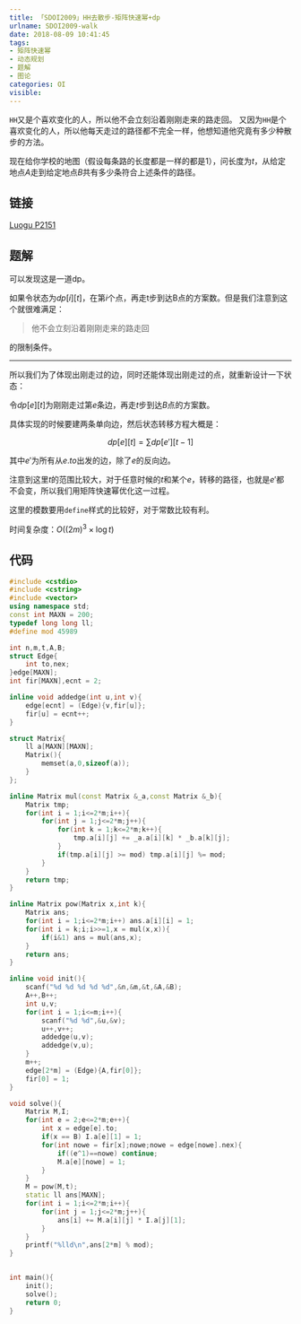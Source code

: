 ```yaml
---
title: 「SDOI2009」HH去散步-矩阵快速幂+dp
urlname: SDOI2009-walk
date: 2018-08-09 10:41:45
tags:
- 矩阵快速幂
- 动态规划
- 题解
- 图论
categories: OI
visible:
---
```


`HH`又是个喜欢变化的人，所以他不会立刻沿着刚刚走来的路走回。 又因为`HH`是个喜欢变化的人，所以他每天走过的路径都不完全一样，他想知道他究竟有多少种散步的方法。

现在给你学校的地图（假设每条路的长度都是一样的都是$1$），问长度为$t$，从给定地点$A$走到给定地点$B$共有多少条符合上述条件的路径。

<!-- more -->

## 链接

[Luogu P2151](https://www.luogu.org/problemnew/show/P2151)


## 题解

可以发现这是一道dp。

如果令状态为$dp[i][t]$，在第$i$个点，再走t步到达B点的方案数。但是我们注意到这个就很难满足：

> 他不会立刻沿着刚刚走来的路走回

的限制条件。

- - -

所以我们为了体现出刚走过的边，同时还能体现出刚走过的点，就重新设计一下状态：

令$dp[e][t]$为刚刚走过第$e$条边，再走$t$步到达$B$点的方案数。

具体实现的时候要建两条单向边，然后状态转移方程大概是：

$$
dp[e][t] = \sum dp[e'][t-1]
$$

其中$e'$为所有从$e.to$出发的边，除了$e$的反向边。

注意到这里$t$的范围比较大，对于任意时候的$t$和某个$e$，转移的路径，也就是$e'$都不会变，所以我们用矩阵快速幂优化这一过程。

这里的模数要用`define`样式的比较好，对于常数比较有利。


时间复杂度：$O((2m)^3 \times \log{t})$

## 代码



```cpp
#include <cstdio>
#include <cstring>
#include <vector>
using namespace std;
const int MAXN = 200;
typedef long long ll;
#define mod 45989

int n,m,t,A,B;
struct Edge{
    int to,nex;
}edge[MAXN];
int fir[MAXN],ecnt = 2;

inline void addedge(int u,int v){
    edge[ecnt] = (Edge){v,fir[u]};
    fir[u] = ecnt++;
}

struct Matrix{
    ll a[MAXN][MAXN];
    Matrix(){
        memset(a,0,sizeof(a));
    }
};

inline Matrix mul(const Matrix &_a,const Matrix &_b){
    Matrix tmp;
    for(int i = 1;i<=2*m;i++){
        for(int j = 1;j<=2*m;j++){
            for(int k = 1;k<=2*m;k++){
                tmp.a[i][j] += _a.a[i][k] * _b.a[k][j]; 
            }
            if(tmp.a[i][j] >= mod) tmp.a[i][j] %= mod;
        }
    }
    return tmp;
}

inline Matrix pow(Matrix x,int k){
    Matrix ans;
    for(int i = 1;i<=2*m;i++) ans.a[i][i] = 1;
    for(int i = k;i;i>>=1,x = mul(x,x)){
        if(i&1) ans = mul(ans,x);
    }
    return ans;
}

inline void init(){
    scanf("%d %d %d %d %d",&n,&m,&t,&A,&B);
    A++,B++; 
    int u,v;
    for(int i = 1;i<=m;i++){
        scanf("%d %d",&u,&v);
        u++,v++;
        addedge(u,v);
        addedge(v,u);
    }
    m++;
    edge[2*m] = (Edge){A,fir[0]};
    fir[0] = 1;
}

void solve(){
    Matrix M,I;
    for(int e = 2;e<=2*m;e++){
        int x = edge[e].to;
        if(x == B) I.a[e][1] = 1;
        for(int nowe = fir[x];nowe;nowe = edge[nowe].nex){
            if((e^1)==nowe) continue;
            M.a[e][nowe] = 1;
        }
    }
    M = pow(M,t);
    static ll ans[MAXN];
    for(int i = 1;i<=2*m;i++){
        for(int j = 1;j<=2*m;j++){
            ans[i] += M.a[i][j] * I.a[j][1];
        }
    }
    printf("%lld\n",ans[2*m] % mod);
}


int main(){
    init();
    solve();
    return 0;
}
```


